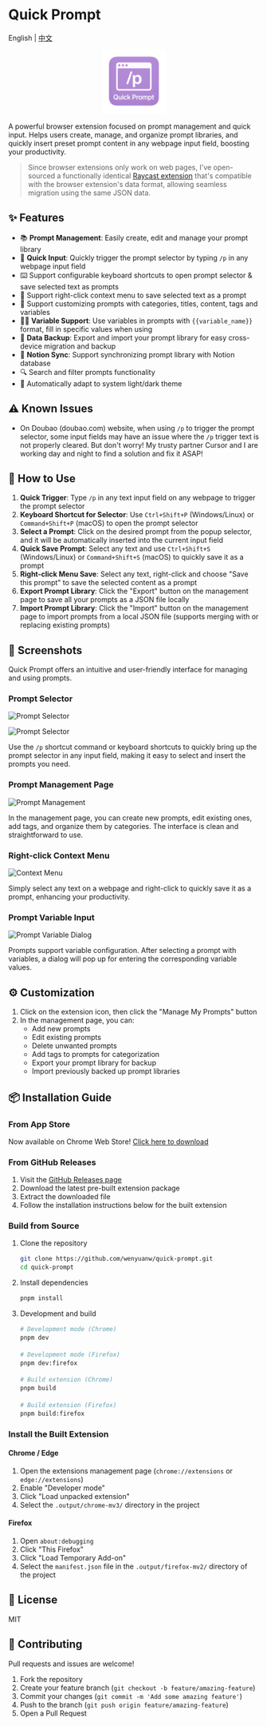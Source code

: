 # Quick Prompt

English | [中文](./README.md)

<p align="center">
  <img src="./assets/icon.png" alt="Quick Prompt Logo" width="128" style="background: transparent;">
</p>

A powerful browser extension focused on prompt management and quick input. Helps users create, manage, and organize prompt libraries, and quickly insert preset prompt content in any webpage input field, boosting your productivity.

> Since browser extensions only work on web pages, I've open-sourced a functionally identical [Raycast extension](https://github.com/wenyuanw/quick-prompt-raycast) that's compatible with the browser extension's data format, allowing seamless migration using the same JSON data.

## ✨ Features

- 📚 **Prompt Management**: Easily create, edit and manage your prompt library
- 🚀 **Quick Input**: Quickly trigger the prompt selector by typing `/p` in any webpage input field
- ⌨️ Support configurable keyboard shortcuts to open prompt selector & save selected text as prompts
- 📑 Support right-click context menu to save selected text as a prompt
- 🎯 Support customizing prompts with categories, titles, content, tags and variables
- 🧑‍💻 **Variable Support**: Use variables in prompts with `{{variable_name}}` format, fill in specific values when using
- 💾 **Data Backup**: Export and import your prompt library for easy cross-device migration and backup
- 🔗 **Notion Sync**: Support synchronizing prompt library with Notion database
- 🔍 Search and filter prompts functionality
- 🌙 Automatically adapt to system light/dark theme

## ⚠️ Known Issues

- On Doubao (doubao.com) website, when using `/p` to trigger the prompt selector, some input fields may have an issue where the `/p` trigger text is not properly cleared. But don't worry! My trusty partner Cursor and I are working day and night to find a solution and fix it ASAP!

## 🚀 How to Use

1. **Quick Trigger**: Type `/p` in any text input field on any webpage to trigger the prompt selector
2. **Keyboard Shortcut for Selector**: Use `Ctrl+Shift+P` (Windows/Linux) or `Command+Shift+P` (macOS) to open the prompt selector
3. **Select a Prompt**: Click on the desired prompt from the popup selector, and it will be automatically inserted into the current input field
4. **Quick Save Prompt**: Select any text and use `Ctrl+Shift+S` (Windows/Linux) or `Command+Shift+S` (macOS) to quickly save it as a prompt
5. **Right-click Menu Save**: Select any text, right-click and choose "Save this prompt" to save the selected content as a prompt
6. **Export Prompt Library**: Click the "Export" button on the management page to save all your prompts as a JSON file locally
7. **Import Prompt Library**: Click the "Import" button on the management page to import prompts from a local JSON file (supports merging with or replacing existing prompts)

## 📸 Screenshots

Quick Prompt offers an intuitive and user-friendly interface for managing and using prompts.

### Prompt Selector

![Prompt Selector](https://github.com/user-attachments/assets/41b9897c-d701-4ff0-97f7-2f1754f570a8)

![Prompt Selector](https://github.com/user-attachments/assets/22d9d30c-b4c3-4e34-a0a0-8ef51e2cb942)

Use the `/p` shortcut command or keyboard shortcuts to quickly bring up the prompt selector in any input field, making it easy to select and insert the prompts you need.

### Prompt Management Page

![Prompt Management](https://github.com/user-attachments/assets/371ae51e-1cee-4a66-a2a5-cca017396872)

In the management page, you can create new prompts, edit existing ones, add tags, and organize them by categories. The interface is clean and straightforward to use.

### Right-click Context Menu

![Context Menu](https://github.com/user-attachments/assets/17fc3bfd-3fa4-4b0b-ae1a-5cfd0b62be2e)

Simply select any text on a webpage and right-click to quickly save it as a prompt, enhancing your productivity.

### Prompt Variable Input

![Prompt Variable Dialog](https://github.com/user-attachments/assets/c91c1156-983a-454d-aad0-5698b0291b9b)

Prompts support variable configuration. After selecting a prompt with variables, a dialog will pop up for entering the corresponding variable values.

## ⚙️ Customization

1. Click on the extension icon, then click the "Manage My Prompts" button
2. In the management page, you can:
   - Add new prompts
   - Edit existing prompts
   - Delete unwanted prompts
   - Add tags to prompts for categorization
   - Export your prompt library for backup
   - Import previously backed up prompt libraries

## 📦 Installation Guide

### From App Store

Now available on Chrome Web Store! [Click here to download](https://chromewebstore.google.com/detail/quick-prompt/hnjamiaoicaepbkhdoknhhcedjdocpkd)

### From GitHub Releases

1. Visit the [GitHub Releases page](https://github.com/wenyuanw/quick-prompt/releases)
2. Download the latest pre-built extension package
3. Extract the downloaded file
4. Follow the installation instructions below for the built extension

### Build from Source

1. Clone the repository
   ```bash
   git clone https://github.com/wenyuanw/quick-prompt.git
   cd quick-prompt
   ```

2. Install dependencies
   ```bash
   pnpm install
   ```

3. Development and build
   ```bash
   # Development mode (Chrome)
   pnpm dev
   
   # Development mode (Firefox)
   pnpm dev:firefox
   
   # Build extension (Chrome)
   pnpm build
   
   # Build extension (Firefox)
   pnpm build:firefox
   ```

### Install the Built Extension

#### Chrome / Edge
1. Open the extensions management page (`chrome://extensions` or `edge://extensions`)
2. Enable "Developer mode"
3. Click "Load unpacked extension"
4. Select the `.output/chrome-mv3/` directory in the project

#### Firefox
1. Open `about:debugging`
2. Click "This Firefox"
3. Click "Load Temporary Add-on"
4. Select the `manifest.json` file in the `.output/firefox-mv2/` directory of the project

## 📄 License

MIT

## 🤝 Contributing

Pull requests and issues are welcome!

1. Fork the repository
2. Create your feature branch (`git checkout -b feature/amazing-feature`)
3. Commit your changes (`git commit -m 'Add some amazing feature'`)
4. Push to the branch (`git push origin feature/amazing-feature`)
5. Open a Pull Request 
